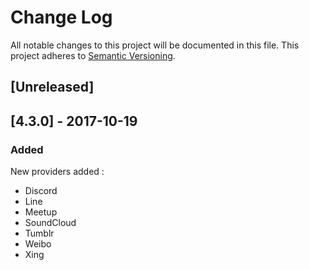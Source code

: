 # Change Log

All notable changes to this project will be documented in this file. This project adheres to [Semantic Versioning](http://semver.org/).


## [Unreleased]

## [4.3.0] - 2017-10-19
### Added
New providers added :
- Discord
- Line
- Meetup
- SoundCloud		
- Tumblr
- Weibo
- Xing
